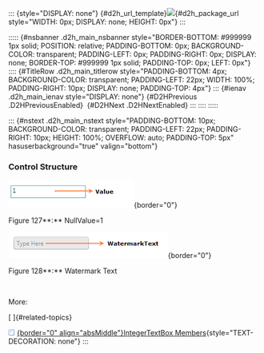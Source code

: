 ::: {style="DISPLAY: none"}
[](ms-xhelp:///?Id=d2h_url_template){#d2h_url_template}![](!package_url!){#d2h_package_url style="WIDTH: 0px; DISPLAY: none; HEIGHT: 0px"}
:::

::::: {#nsbanner .d2h_main_nsbanner style="BORDER-BOTTOM: #999999 1px solid; POSITION: relative; PADDING-BOTTOM: 0px; BACKGROUND-COLOR: transparent; PADDING-LEFT: 0px; PADDING-RIGHT: 0px; DISPLAY: none; BORDER-TOP: #999999 1px solid; PADDING-TOP: 0px; LEFT: 0px"}
:::: {#TitleRow .d2h_main_titlerow style="PADDING-BOTTOM: 4px; BACKGROUND-COLOR: transparent; PADDING-LEFT: 22px; WIDTH: 100%; PADDING-RIGHT: 10px; DISPLAY: none; PADDING-TOP: 4px"}
::: {#ienav .d2h_main_ienav style="DISPLAY: none"}
[](ms-xhelp:///?Id=4c8f6e4d-e561-4df7-82b6-79e8d79234ea){#D2HPrevious .D2HPreviousEnabled}  [](ms-xhelp:///?Id=d907728e-ae54-4475-b771-1d5bc6b06c57){#D2HNext .D2HNextEnabled}
:::
::::
:::::

::: {#nstext .d2h_main_nstext style="PADDING-BOTTOM: 10px; BACKGROUND-COLOR: transparent; PADDING-LEFT: 22px; PADDING-RIGHT: 10px; HEIGHT: 100%; OVERFLOW: auto; PADDING-TOP: 5px" hasuserbackground="true" valign="bottom"}
### Control Structure

![](../ImagesExt/image261_126.png){border="0"}

Figure 127**:** NullValue=1

![](../ImagesExt/image261_44.png){border="0"}

Figure 128**:** Watermark Text

 

More:

[ ]{#related-topics}

[![](../button.gif){border="0" align="absMiddle"}IntegerTextBox Members](ms-xhelp:///?Id=db2a4469-7ebb-4cee-b7a8-1b5afa601305){style="TEXT-DECORATION: none"}
:::
